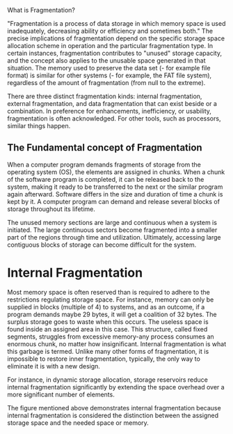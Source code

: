 What is Fragmentation?

"Fragmentation is a process of data storage in which memory space is used inadequately, decreasing ability or efficiency and sometimes both." The precise implications of fragmentation depend on the specific storage space allocation scheme in operation and the particular fragmentation type. In certain instances, fragmentation contributes to "unused" storage capacity, and the concept also applies to the unusable space generated in that situation. The memory used to preserve the data set (- for example file format) is similar for other systems (- for example, the FAT file system), regardless of the amount of fragmentation (from null to the extreme).

There are three distinct fragmentation kinds: internal fragmentation, external fragmentation, and data fragmentation that can exist beside or a combination. In preference for enhancements, inefficiency, or usability, fragmentation is often acknowledged. For other tools, such as processors, similar things happen.

## The Fundamental concept of Fragmentation

When a computer program demands fragments of storage from the operating system (OS), the elements are assigned in chunks. When a chunk of the software program is completed, it can be released back to the system, making it ready to be transferred to the next or the similar program again afterward. Software differs in the size and duration of time a chunk is kept by it. A computer program can demand and release several blocks of storage throughout its lifetime.

The unused memory sections are large and continuous when a system is initiated. The large continuous sectors become fragmented into a smaller part of the regions through time and utilization. Ultimately, accessing large contiguous blocks of storage can become difficult for the system.


# Internal Fragmentation

Most memory space is often reserved than is required to adhere to the restrictions regulating storage space. For instance, memory can only be supplied in blocks (multiple of 4) to systems, and as an outcome, if a program demands maybe 29 bytes, it will get a coalition of 32 bytes. The surplus storage goes to waste when this occurs. The useless space is found inside an assigned area in this case. This structure, called fixed segments, struggles from excessive memory-any process consumes an enormous chunk, no matter how insignificant. Internal fragmentation is what this garbage is termed. Unlike many other forms of fragmentation, it is impossible to restore inner fragmentation, typically, the only way to eliminate it is with a new design.

For instance, in dynamic storage allocation, storage reservoirs reduce internal fragmentation significantly by extending the space overhead over a more significant number of elements.


The figure mentioned above demonstrates internal fragmentation because internal fragmentation is considered the distinction between the assigned storage space and the needed space or memory.
